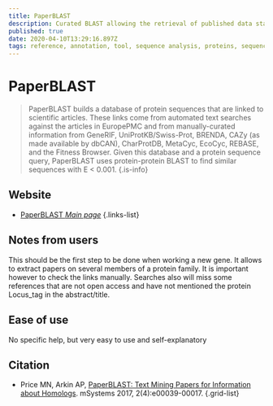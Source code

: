 ```yaml
---
title: PaperBLAST
description: Curated BLAST allowing the retrieval of published data starting from BLAST of a protein sequence
published: true
date: 2020-04-10T13:29:16.897Z
tags: reference, annotation, tool, sequence analysis, proteins, sequence similarity, specialized search, data capture, homolog discovery, literature
---
```


# PaperBLAST

> PaperBLAST builds a database of protein sequences that are linked to scientific articles. These links come from automated text searches against the articles in EuropePMC and from manually-curated information from GeneRIF, UniProtKB/Swiss-Prot, BRENDA, CAZy (as made available by dbCAN), CharProtDB, MetaCyc, EcoCyc, REBASE, and the Fitness Browser. Given this database and a protein sequence query, PaperBLAST uses protein-protein BLAST to find similar sequences with E < 0.001. 
{.is-info}

## Website

- [PaperBLAST *Main page*](http://papers.genomics.lbl.gov/cgi-bin/litSearch.cgi)
{.links-list}


## Notes from users 

This should be the first step to be done when working a new gene. It allows to extract papers on several members of a protein family. It is important however to check the links manually. Searches also will miss some references that are not open access and have not mentioned the protein Locus_tag in the abstract/title.  

## Ease of use 

No specific help, but very easy to use and self-explanatory 


## Citation

- Price MN, Arkin AP, [PaperBLAST: Text Mining Papers for Information about Homologs](https://msystems.asm.org/content/2/4/e00039-17). mSystems 2017, 2(4):e00039-00017.
{.grid-list}